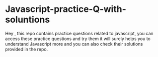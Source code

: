 # Javascript-practice-Q-with-soluntions
Hey , this repo contains practice questions related to javascript, you can access these practice questions and try them it will surely helps you to understand Javascript more and you can also check their solutions provided in the repo. 
